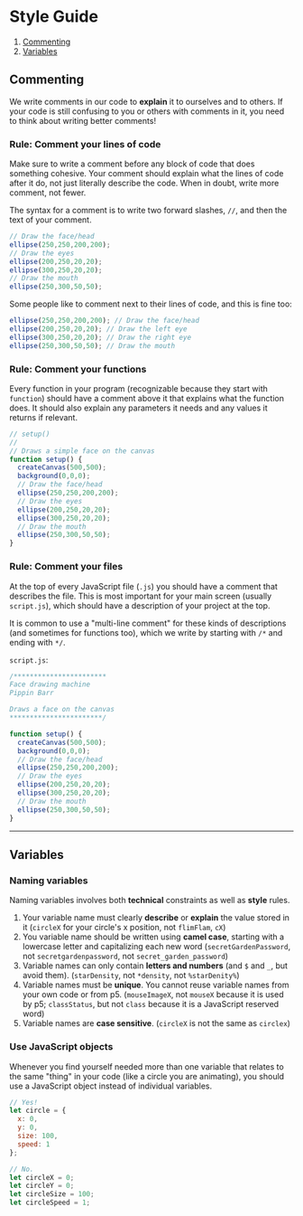 # Style Guide

1. [Commenting](#commenting)
2. [Variables](#variable-naming)

## Commenting

We write comments in our code to __explain__ it to ourselves and to others. If your code is still confusing to you or others with comments in it, you need to think about writing better comments!

### Rule: Comment your lines of code

Make sure to write a comment before any block of code that does something cohesive. Your comment should explain what the lines of code after it do, not just literally describe the code. When in doubt, write more comment, not fewer.

The syntax for a comment is to write two forward slashes, `//`, and then the text of your comment.

```javascript
// Draw the face/head
ellipse(250,250,200,200);
// Draw the eyes
ellipse(200,250,20,20);
ellipse(300,250,20,20);
// Draw the mouth
ellipse(250,300,50,50);
```

Some people like to comment next to their lines of code, and this is fine too:

```javascript
ellipse(250,250,200,200); // Draw the face/head
ellipse(200,250,20,20); // Draw the left eye
ellipse(300,250,20,20); // Draw the right eye
ellipse(250,300,50,50); // Draw the mouth
```

### Rule: Comment your functions

Every function in your program (recognizable because they start with `function`) should have a comment above it that explains what the function does. It should also explain any parameters it needs and any values it returns if relevant.

```javascript
// setup()
//
// Draws a simple face on the canvas
function setup() {
  createCanvas(500,500);
  background(0,0,0);
  // Draw the face/head
  ellipse(250,250,200,200);
  // Draw the eyes
  ellipse(200,250,20,20);
  ellipse(300,250,20,20);
  // Draw the mouth
  ellipse(250,300,50,50);
}
```

### Rule: Comment your files

At the top of every JavaScript file (`.js`) you should have a comment that describes the file. This is most important for your main screen (usually `script.js`), which should have a description of your project at the top.

It is common to use a "multi-line comment" for these kinds of descriptions (and sometimes for functions too), which we write by starting with `/*` and ending with `*/`.

`script.js`:  
```javascript
/***********************
Face drawing machine
Pippin Barr

Draws a face on the canvas
***********************/

function setup() {
  createCanvas(500,500);
  background(0,0,0);
  // Draw the face/head
  ellipse(250,250,200,200);
  // Draw the eyes
  ellipse(200,250,20,20);
  ellipse(300,250,20,20);
  // Draw the mouth
  ellipse(250,300,50,50);
}
```

---

## Variables

### Naming variables

Naming variables involves both __technical__ constraints as well as __style__ rules.

1. Your variable name must clearly __describe__ or __explain__ the value stored in it (`circleX` for your circle's x position, not `flimFlam`, `cX`)
2. You variable name should be written using __camel case__, starting with a lowercase letter and capitalizing each new word (`secretGardenPassword`, not `secretgardenpassword`, not `secret_garden_password`)
3. Variable names can only contain __letters and numbers__ (and `$` and `_`, but avoid them). (`starDensity`, not `*density`, not `%starDenity%`)
4. Variable names must be __unique__. You cannot reuse variable names from your own code or from p5. (`mouseImageX`, not `mouseX` because it is used by p5; `classStatus`, but not `class` because it is a JavaScript reserved word)
5. Variable names are __case sensitive__. (`circleX` is not the same as `circlex`)

### Use JavaScript objects

Whenever you find yourself needed more than one variable that relates to the same "thing" in your code (like a circle you are animating), you should use a JavaScript object instead of individual variables.

```javascript
// Yes!
let circle = {
  x: 0,
  y: 0,
  size: 100,
  speed: 1
};

// No.
let circleX = 0;
let circleY = 0;
let circleSize = 100;
let circleSpeed = 1;
```
